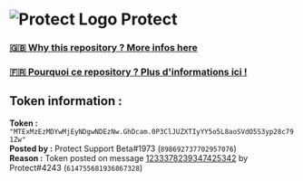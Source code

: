 # ![Protect Logo](https://i.imgur.com/5ovpCPg.png) Protect

### [🇬🇧 Why this repository ? More infos here](https://github.com/protect-github-bot/token-reset/blob/main/README.md)

### [🇫🇷 Pourquoi ce repository ? Plus d'informations ici !](https://github.com/protect-github-bot/token-reset/blob/main/FR_README.md)

## Token information :
**Token :** `"MTExMzEzMDYwMjEyNDgwNDEzNw.GhDcam.0P3ClJUZXTIyYY5o5L8aoSVdO5S3yp28c791Zw"`\
**Posted by :** Protect Support Beta#1973 (`898692737702957076`)\
**Reason :** Token posted on message [1233378239347425342](https://discord.com/channels/835179952500113459/881108454226399292/1233378239347425342) by Protect#4243 (`614755681936867328`)